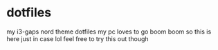 # dotfiles
my i3-gaps nord theme dotfiles
my pc loves to go boom boom so this is here just in case lol
feel free to try this out though
